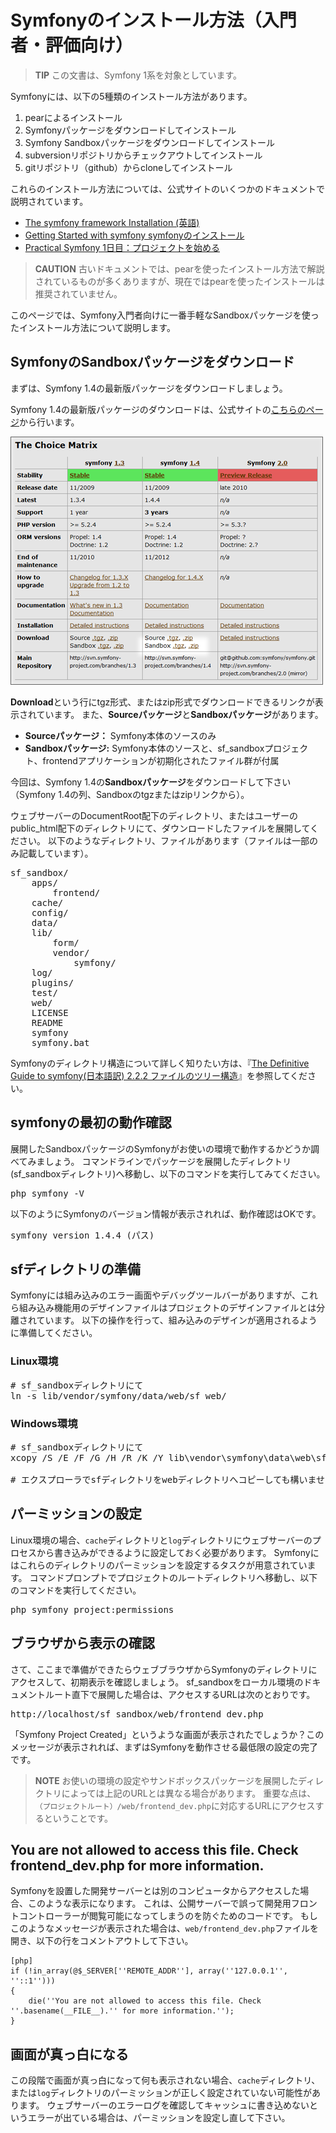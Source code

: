 Symfonyのインストール方法（入門者・評価向け）
============================================

> **TIP**
> この文書は、Symfony 1系を対象としています。

Symfonyには、以下の5種類のインストール方法があります。

1. pearによるインストール
2. Symfonyパッケージをダウンロードしてインストール
3. Symfony Sandboxパッケージをダウンロードしてインストール
4. subversionリポジトリからチェックアウトしてインストール
5. gitリポジトリ（github）からcloneしてインストール

これらのインストール方法については、公式サイトのいくつかのドキュメントで説明されています。

- [The symfony framework Installation (英語)](http://www.symfony-project.org/installation/1_4)
- [Getting Started with symfony symfonyのインストール](http://www.symfony-project.org/getting-started/1_4/ja/03-Symfony-Installation)
- [Practical Symfony 1日目：プロジェクトを始める](http://www.symfony-project.org/jobeet/1_4/Doctrine/ja/01)

> **CAUTION**
> 古いドキュメントでは、pearを使ったインストール方法で解説されているものが多くありますが、現在ではpearを使ったインストールは推奨されていません。


このページでは、Symfony入門者向けに一番手軽なSandboxパッケージを使ったインストール方法について説明します。



SymfonyのSandboxパッケージをダウンロード
-------------------

まずは、Symfony 1.4の最新版パッケージをダウンロードしましょう。

Symfony 1.4の最新版パッケージのダウンロードは、公式サイトの[こちらのページ](http://www.symfony-project.org/installation)から行います。

![ダウンロードページ](images/installation.png)


**Download**という行にtgz形式、またはzip形式でダウンロードできるリンクが表示されています。
また、**Sourceパッケージ**と**Sandboxパッケージ**があります。

- **Sourceパッケージ：** Symfony本体のソースのみ
- **Sandboxパッケージ:** Symfony本体のソースと、sf_sandboxプロジェクト、frontendアプリケーションが初期化されたファイル群が付属

今回は、Symfony 1.4の**Sandboxパッケージ**をダウンロードして下さい（Symfony 1.4の列、Sandboxのtgzまたはzipリンクから）。

ウェブサーバーのDocumentRoot配下のディレクトリ、またはユーザーのpublic_html配下のディレクトリにて、ダウンロードしたファイルを展開してください。
以下のようなディレクトリ、ファイルがあります（ファイルは一部のみ記載しています）。

<pre class="command-line">
sf_sandbox/
    apps/
        frontend/
    cache/
    config/
    data/
    lib/
        form/
        vendor/
            symfony/
    log/
    plugins/
    test/
    web/
    LICENSE
    README
    symfony
    symfony.bat
</pre>

Symfonyのディレクトリ構造について詳しく知りたい方は、『[The Definitive Guide to symfony(日本語訳) 2.2.2 ファイルのツリー構造](http://symfony.sarabande.jp/book/1.2/02-Exploring-Symfony-s-Code.html#file.tree.structure)』を参照してください。



symfonyの最初の動作確認
-----------------------

展開したSandboxパッケージのSymfonyがお使いの環境で動作するかどうか調べてみましょう。
コマンドラインでパッケージを展開したディレクトリ(sf_sandboxディレクトリ)へ移動し、以下のコマンドを実行してみてください。

<pre class="command-line">
php symfony -V
</pre>

以下のようにSymfonyのバージョン情報が表示されれば、動作確認はOKです。

<pre class="command-line">
symfony version 1.4.4 (パス)
</pre>



sfディレクトリの準備
--------------------

Symfonyには組み込みのエラー画面やデバッグツールバーがありますが、これら組み込み機能用のデザインファイルはプロジェクトのデザインファイルとは分離されています。
以下の操作を行って、組み込みのデザインが適用されるように準備してください。

### Linux環境
<pre class="command-line">
# sf_sandboxディレクトリにて
ln -s lib/vendor/symfony/data/web/sf web/
</pre>

### Windows環境
<pre class="command-line">
# sf_sandboxディレクトリにて
xcopy /S /E /F /G /H /R /K /Y lib\vendor\symfony\data\web\sf web\sf\

# エクスプローラでsfディレクトリをwebディレクトリへコピーしても構いません
</pre>



パーミッションの設定
--------------------

Linux環境の場合、`cache`ディレクトリと`log`ディレクトリにウェブサーバーのプロセスから書き込みができるように設定しておく必要があります。
Symfonyにはこれらのディレクトリのパーミッションを設定するタスクが用意されています。
コマンドプロンプトでプロジェクトのルートディレクトリへ移動し、以下のコマンドを実行してください。

<pre class="command-line">
php symfony project:permissions
</pre>



ブラウザから表示の確認
----------------------

さて、ここまで準備ができたらウェブブラウザからSymfonyのディレクトリにアクセスして、初期表示を確認しましょう。
sf_sandboxをローカル環境のドキュメントルート直下で展開した場合は、アクセスするURLは次のとおりです。

<pre class="command-line">
http://localhost/sf_sandbox/web/frontend_dev.php
</pre>

「Symfony Project Created」というような画面が表示されたでしょうか？このメッセージが表示されれば、まずはSymfonyを動作させる最低限の設定の完了です。

> **NOTE**
> お使いの環境の設定やサンドボックスパッケージを展開したディレクトリによっては上記のURLとは異なる場合があります。
> 重要な点は、`（プロジェクトルート）/web/frontend_dev.php`に対応するURLにアクセスするということです。



You are not allowed to access this file. Check frontend_dev.php for more information.
------------

Symfonyを設置した開発サーバーとは別のコンピュータからアクセスした場合、このような表示になります。
これは、公開サーバーで誤って開発用フロントコントローラーが閲覧可能になってしまうのを防ぐためのコードです。
もしこのようなメッセージが表示された場合は、`web/frontend_dev.php`ファイルを開き、以下の行をコメントアウトして下さい。

    [php]
    if (!in_array(@$_SERVER[''REMOTE_ADDR''], array(''127.0.0.1'', ''::1'')))
    {
        die(''You are not allowed to access this file. Check ''.basename(__FILE__).'' for more information.'');
    }
    



画面が真っ白になる
------------

この段階で画面が真っ白になって何も表示されない場合、`cache`ディレクトリ、または`log`ディレクトリのパーミッションが正しく設定されていない可能性があります。
ウェブサーバーのエラーログを確認してキャッシュに書き込めないというエラーが出ている場合は、パーミッションを設定し直して下さい。
